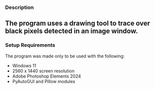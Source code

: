 ### Description
The program uses a drawing tool to trace over black pixels detected in an image window. 
---
### Setup Requirements
The program was made only to be used with the following:
- Windows 11
- 2560 x 1440 screen resolution
- Adobe Photoshop Elements 2024
- PyAutoGUI and Pillow modules
